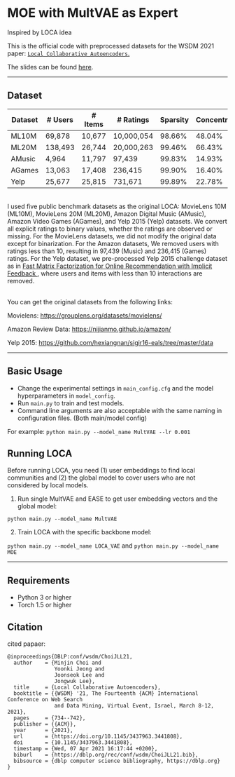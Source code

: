 # MOE with MultVAE as Expert
Inspired by LOCA idea <br>

This is the official code with preprocessed datasets for the WSDM 2021 paper: [`Local Collaborative Autoencoders`.](https://arxiv.org/abs/2103.16103)

The slides can be found [here](https://www.slideshare.net/ssuser1f2162/local-collaborative-autoencoders-wsdm2021).

---

## Dataset

<table class="tg">
<thead>
  <tr>
    <th class="tg-0pky">Dataset</th>
    <th class="tg-dvpl"># Users</th>
    <th class="tg-dvpl"># Items</th>
    <th class="tg-dvpl"># Ratings</th>
    <th class="tg-dvpl">Sparsity</th>
    <th class="tg-dvpl">Concentration</th>
  </tr>
</thead>
<tbody>
  <tr>
    <td class="tg-0pky">ML10M</td>
    <td class="tg-dvpl">69,878</td>
    <td class="tg-dvpl">10,677</td>
    <td class="tg-dvpl">10,000,054</td>
    <td class="tg-dvpl">98.66%</td>
    <td class="tg-dvpl">48.04%</td>
  </tr>
  <tr>
    <td class="tg-0pky">ML20M</td>
    <td class="tg-dvpl">138,493</td>
    <td class="tg-dvpl">26,744</td>
    <td class="tg-dvpl">20,000,263</td>
    <td class="tg-dvpl">99.46%</td>
    <td class="tg-dvpl">66.43%</td>
  </tr>
  <tr>
    <td class="tg-0pky">AMusic</td>
    <td class="tg-dvpl">4,964</td>
    <td class="tg-dvpl">11,797</td>
    <td class="tg-dvpl">97,439</td>
    <td class="tg-dvpl">99.83%</td>
    <td class="tg-dvpl">14.93%</td>
  </tr>
  <tr>
    <td class="tg-0pky">AGames</td>
    <td class="tg-dvpl">13,063</td>
    <td class="tg-dvpl">17,408</td>
    <td class="tg-dvpl">236,415</td>
    <td class="tg-dvpl">99.90%</td>
    <td class="tg-dvpl">16.40%</td>
  </tr>
  <tr>
    <td class="tg-0pky">Yelp</td>
    <td class="tg-dvpl">25,677</td>
    <td class="tg-dvpl">25,815</td>
    <td class="tg-dvpl">731,671</td>
    <td class="tg-dvpl">99.89%</td>
    <td class="tg-dvpl">22.78%</td>
  </tr>
</tbody>
</table>
<br>
I used five public benchmark datasets as the original LOCA: MovieLens 10M (ML10M), MovieLens 20M (ML20M), Amazon Digital Music (AMusic), Amazon Video Games (AGames), and Yelp 2015 (Yelp) datasets. We convert all explicit ratings to binary values, whether the ratings are observed or missing. For the MovieLens datasets, we did not modify the original data except for binarization. For the Amazon datasets, We removed users with ratings less than
10, resulting in 97,439 (Music) and 236,415 (Games) ratings. For the Yelp dataset, we pre-processed Yelp 2015 challenge dataset as in <A href='https://github.com/hexiangnan/sigir16-eals'> Fast Matrix Factorization for Online Recommendation with Implicit Feedback </A>, where users and items with less than 10 interactions are
removed.
<br>
<br>

You can get the original datasets from the following links:
<!-- Movielens -->
Movielens: https://grouplens.org/datasets/movielens/

<!-- Amazon review -->
Amazon Review Data: https://nijianmo.github.io/amazon/

<!-- Yelp -->
Yelp 2015: https://github.com/hexiangnan/sigir16-eals/tree/master/data

---

## Basic Usage
- Change the experimental settings in `main_config.cfg` and the model hyperparameters in `model_config`. </br>
- Run `main.py` to train and test models. </br>
- Command line arguments are also acceptable with the same naming in configuration files. (Both main/model config)

For example: ```python main.py --model_name MultVAE --lr 0.001```

## Running LOCA
Before running LOCA, you need (1) user embeddings to find local communities and (2) the global model to cover users who are not considered by local models. </br>

1. Run single MultVAE and EASE to get user embedding vectors and the global model: 

`python main.py --model_name MultVAE` 

2. Train LOCA with the specific backbone model:

`python main.py --model_name LOCA_VAE` and `python main.py --model_name MOE` 

---

## Requirements
- Python 3 or higher
- Torch 1.5 or higher

## Citation
cited papaer:
```
@inproceedings{DBLP:conf/wsdm/ChoiJLL21,
  author    = {Minjin Choi and
               Yoonki Jeong and
               Joonseok Lee and
               Jongwuk Lee},
  title     = {Local Collaborative Autoencoders},
  booktitle = {{WSDM} '21, The Fourteenth {ACM} International Conference on Web Search
               and Data Mining, Virtual Event, Israel, March 8-12, 2021},
  pages     = {734--742},
  publisher = {{ACM}},
  year      = {2021},
  url       = {https://doi.org/10.1145/3437963.3441808},
  doi       = {10.1145/3437963.3441808},
  timestamp = {Wed, 07 Apr 2021 16:17:44 +0200},
  biburl    = {https://dblp.org/rec/conf/wsdm/ChoiJLL21.bib},
  bibsource = {dblp computer science bibliography, https://dblp.org}
}
```
